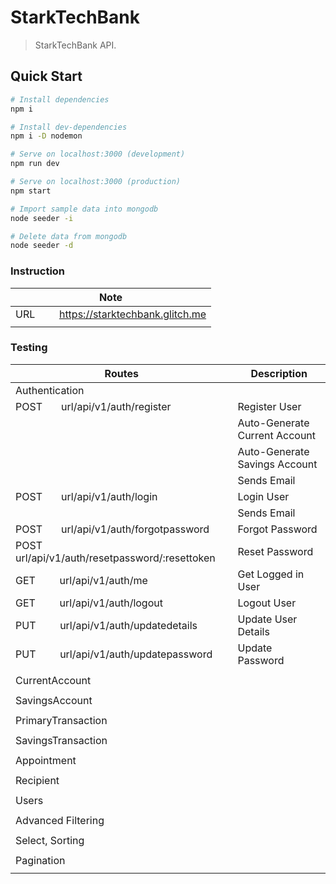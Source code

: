 # StarkTechBank

> StarkTechBank API.

## Quick Start

```bash
# Install dependencies
npm i

# Install dev-dependencies
npm i -D nodemon

# Serve on localhost:3000 (development)
npm run dev

# Serve on localhost:3000 (production)
npm start

# Import sample data into mongodb
node seeder -i

# Delete data from mongodb
node seeder -d
```

### Instruction

| Note                                                            |
| --------------------------------------------------------------- |
| URL &nbsp; &nbsp; &nbsp; &nbsp; https://starktechbank.glitch.me |
|                                                                 |

### Testing

| Routes                                                              | Description                   |
| ------------------------------------------------------------------- | ----------------------------- |
| Authentication                                                      |                               |
| POST &nbsp; &nbsp; &nbsp; url/api/v1/auth/register                  | Register User                 |
|                                                                     | Auto-Generate Current Account |
|                                                                     | Auto-Generate Savings Account |
|                                                                     | Sends Email                   |
| POST &nbsp; &nbsp; &nbsp; url/api/v1/auth/login                     | Login User                    |
|                                                                     | Sends Email                   |
| POST &nbsp; &nbsp; &nbsp; url/api/v1/auth/forgotpassword            | Forgot Password               |
| POST &nbsp; &nbsp; &nbsp; url/api/v1/auth/resetpassword/:resettoken | Reset Password                |
| GET &nbsp; &nbsp; &nbsp; &nbsp; url/api/v1/auth/me                  | Get Logged in User            |
| GET &nbsp; &nbsp; &nbsp; &nbsp; url/api/v1/auth/logout              | Logout User                   |
| PUT &nbsp; &nbsp; &nbsp; &nbsp; url/api/v1/auth/updatedetails       | Update User Details           |
| PUT &nbsp; &nbsp; &nbsp; &nbsp; url/api/v1/auth/updatepassword      | Update Password               |
|                                                                     |                               |
| CurrentAccount                                                      |                               |
|                                                                     |                               |
| SavingsAccount                                                      |                               |
|                                                                     |                               |
| PrimaryTransaction                                                  |                               |
|                                                                     |                               |
| SavingsTransaction                                                  |                               |
|                                                                     |                               |
| Appointment                                                         |                               |
|                                                                     |                               |
| Recipient                                                           |                               |
|                                                                     |                               |
| Users                                                               |                               |
|                                                                     |                               |
| Advanced Filtering                                                  |                               |
|                                                                     |                               |
| Select, Sorting                                                     |                               |
|                                                                     |                               |
| Pagination                                                          |                               |
|                                                                     |                               |
